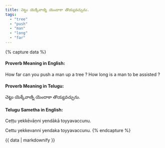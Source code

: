 ```yaml
---
title: చెట్టు యెక్కేవాణ్ని యెందాకా తొయ్యవచ్చును.
tags:
  - "tree"
  - "push"
  - "man"
  - "long"
  - "far"
---
```


{% capture data %}
#### Proverb Meaning in English:
How far can you push a man up a tree ?
How long is a man to be assisted ?

#### Proverb Meaning in Telugu:
చెట్టు యెక్కేవాణ్ని యెందాకా తొయ్యవచ్చును.

#### Telugu Sametha in English:
Ceṭṭu yekkēvāṇni yendākā toyyavaccunu.

Cettu yekkevanni yendaka toyyavaccunu.
{% endcapture %}

{{ data | markdownify }}

